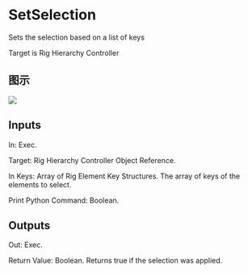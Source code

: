 # SetSelection

Sets the selection based on a list of keys

Target is Rig Hierarchy Controller

## 图示

![]($-20221218-21210039.png)

## Inputs

In: Exec.

Target: Rig Hierarchy Controller Object Reference.

In Keys: Array of Rig Element Key Structures. The array of keys of the elements to select.

Print Python Command: Boolean.  

## Outputs

Out: Exec.

Return Value: Boolean. Returns true if the selection was applied.

